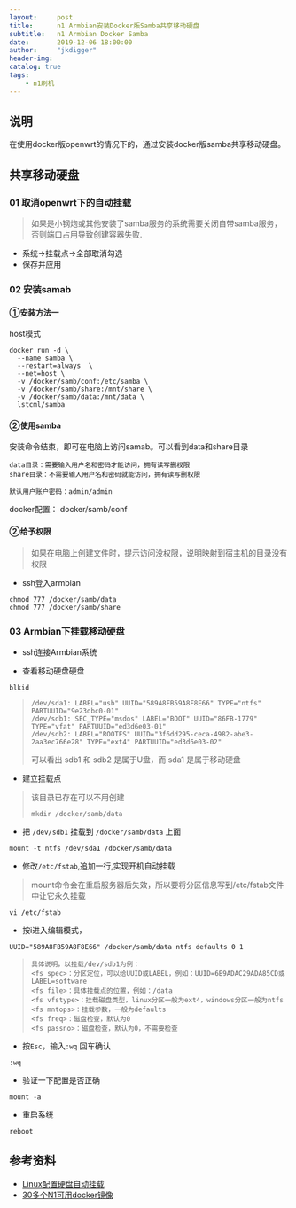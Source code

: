 ```yaml
---
layout:     post
title:      n1 Armbian安装Docker版Samba共享移动硬盘
subtitle:   n1 Armbian Docker Samba
date:       2019-12-06 18:00:00
author:     "jkdigger"
header-img: 
catalog: true
tags:
    - n1刷机
---
```


## 说明

在使用docker版openwrt的情况下的，通过安装docker版samba共享移动硬盘。

## 共享移动硬盘

### 01 取消openwrt下的自动挂载

> 如果是小钢炮或其他安装了samba服务的系统需要关闭自带samba服务，否则端口占用导致创建容器失败.

- 系统→挂载点→全部取消勾选
- 保存并应用

### 02 安装samab

#### ①安装方法一

host模式

```
docker run -d \
  --name samba \
  --restart=always  \
  --net=host \
  -v /docker/samb/conf:/etc/samba \
  -v /docker/samb/share:/mnt/share \
  -v /docker/samb/data:/mnt/data \
  lstcml/samba
```

#### ②使用samba

安装命令结束，即可在电脑上访问samab。可以看到data和share目录

```
data目录：需要输入用户名和密码才能访问，拥有读写删权限
share目录：不需要输入用户名和密码就能访问，拥有读写删权限
```

```
默认用户账户密码：admin/admin
```

docker配置： docker/samb/conf

#### ②给予权限

>  如果在电脑上创建文件时，提示访问没权限，说明映射到宿主机的目录没有权限

- ssh登入armbian

```
chmod 777 /docker/samb/data
chmod 777 /docker/samb/share
```

### 03 Armbian下挂载移动硬盘

- ssh连接Armbian系统

- 查看移动硬盘硬盘

```
blkid
```

>  ```
>  /dev/sda1: LABEL="usb" UUID="589A8FB59A8F8E66" TYPE="ntfs" PARTUUID="9e23dbc0-01"
>  /dev/sdb1: SEC_TYPE="msdos" LABEL="BOOT" UUID="86FB-1779" TYPE="vfat" PARTUUID="ed3d6e03-01"
>  /dev/sdb2: LABEL="ROOTFS" UUID="3f6dd295-ceca-4982-abe3-2aa3ec766e28" TYPE="ext4" PARTUUID="ed3d6e03-02"
>  ```
>
>  可以看出 sdb1 和 sdb2 是属于U盘，而 sda1 是属于移动硬盘 

- 建立挂载点

> 该目录已存在可以不用创建
>
> ```
> mkdir /docker/samb/data
> ```

- 把 `/dev/sdb1` 挂载到 `/docker/samb/data` 上面 

```
mount -t ntfs /dev/sda1 /docker/samb/data
```

- 修改`/etc/fstab`,追加一行,实现开机自动挂载

> mount命令会在重启服务器后失效，所以要将分区信息写到/etc/fstab文件中让它永久挂载

```
vi /etc/fstab
```

- 按i进入编辑模式，

```
UUID="589A8FB59A8F8E66" /docker/samb/data ntfs defaults 0 1
```

>  ```
>  具体说明，以挂载/dev/sdb1为例：
>  <fs spec>：分区定位，可以给UUID或LABEL，例如：UUID=6E9ADAC29ADA85CD或LABEL=software
>  <fs file>：具体挂载点的位置，例如：/data
>  <fs vfstype>：挂载磁盘类型，linux分区一般为ext4，windows分区一般为ntfs
>  <fs mntops>：挂载参数，一般为defaults
>  <fs freq>：磁盘检查，默认为0
>  <fs passno>：磁盘检查，默认为0，不需要检查
>  ```

- 按`Esc`，输入`:wq` 回车确认

```
:wq
```

- 验证一下配置是否正确

```
mount -a
```

- 重启系统

```
reboot
```

## 参考资料

- [Linux配置硬盘自动挂载](https://www.jianshu.com/p/336758411dbf)
- [ 30多个N1可用docker镜像](https://www.right.com.cn/forum/thread-911375-1-1.html)

